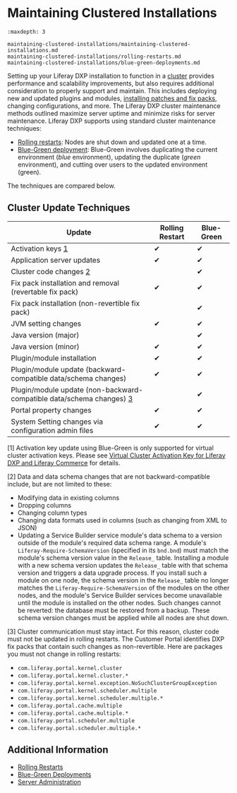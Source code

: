 # Maintaining Clustered Installations

```{toctree}
:maxdepth: 3

maintaining-clustered-installations/maintaining-clustered-installations.md
maintaining-clustered-installations/rolling-restarts.md
maintaining-clustered-installations/blue-green-deployments.md
```

Setting up your Liferay DXP installation to function in a [cluster](../setting-up-liferay/clustering-for-high-availability.md) provides performance and scalability improvements, but also requires additional consideration to properly support and maintain. This includes deploying new and updated plugins and modules, [installing patches and fix packs](./patching-dxp-7-3-and-earlier.md), changing configurations, and more. The Liferay DXP cluster maintenance methods outlined maximize server uptime and minimize risks for server maintenance. Liferay DXP supports using standard cluster maintenance techniques:

* [Rolling restarts](./maintaining-clustered-installations/rolling-restarts.md): Nodes are shut down and updated one at a time.
* [Blue-Green deployment](./maintaining-clustered-installations/blue-green-deployments.md): Blue-Green involves duplicating the current environment (*blue* environment), updating the duplicate (*green* environment), and cutting over users to the updated environment (green).

The techniques are compared below.

## Cluster Update Techniques

| Update | Rolling Restart | Blue-Green |
| --- | --- | --- |
| Activation keys [1](#one) |  &#10004; | &#10004; |
| Application server updates | &#10004; | &#10004; |
| Cluster code changes [2](#two) |  | &#10004; |
| Fix pack installation and removal (revertable fix pack) | &#10004; | &#10004; |
| Fix pack installation (non-revertible fix pack) |  | &#10004; |
| JVM setting changes | &#10004; | &#10004; |
| Java version (major) |  | &#10004; |
| Java version (minor) | &#10004; | &#10004; |
| Plugin/module installation | &#10004; | &#10004; |
| Plugin/module update (backward-compatible data/schema changes) | &#10004; | &#10004; |
| Plugin/module update (non-backward-compatible data/schema changes) [3](#three) |  | &#10004; |
| Portal property changes | &#10004; | &#10004; |
| System Setting changes via configuration admin files | &#10004; | &#10004; |

[<a name="one">1</a>] Activation key update using Blue-Green is only supported for virtual cluster activation keys. Please see [Virtual Cluster Activation Key for Liferay DXP and Liferay Commerce](https://help.liferay.com/hc/en-us/articles/4402390080141) for details.

[<a name="two">2</a>] Data and data schema changes that are not
backward-compatible include, but are not limited to these:

* Modifying data in existing columns
* Dropping columns
* Changing column types
* Changing data formats used in columns (such as changing from XML to JSON)
* Updating a Service Builder service module's data schema to a version outside of the module's required data schema range. A module's `Liferay-Require-SchemaVersion` (specified in its `bnd.bnd`) must match the module's schema version value in the `Release_` table. Installing a module with a new schema version updates the `Release_` table with that schema version and triggers a data upgrade process. If you install such a module on one node, the schema version in the `Release_` table no longer matches the `Liferay-Require-SchemaVersion` of the modules on the other nodes, and the module's Service Builder services become unavailable until the module is installed on the other nodes. Such changes cannot be reverted: the database must be restored from a backup. These schema version changes must be applied while all nodes are shut down.

[<a name="three">3</a>] Cluster communication must stay intact. For this reason, cluster code must not be updated in rolling restarts. The Customer Portal identifies DXP fix packs that contain such changes as non-revertible. Here are packages you must not change in rolling restarts:

* `com.liferay.portal.kernel.cluster`
* `com.liferay.portal.kernel.cluster.*`
* `com.liferay.portal.kernel.exception.NoSuchClusterGroupException`
* `com.liferay.portal.kernel.scheduler.multiple`
* `com.liferay.portal.kernel.scheduler.multiple.*`
* `com.liferay.portal.cache.multiple`
* `com.liferay.portal.cache.multiple.*`
* `com.liferay.portal.scheduler.multiple`
* `com.liferay.portal.scheduler.multiple.*`

## Additional Information

* [Rolling Restarts](./maintaining-clustered-installations/rolling-restarts.md)
* [Blue-Green Deployments](./maintaining-clustered-installations/blue-green-deployments.md)
* [Server Administration](../../system-administration/using-the-server-administration-panel.md)